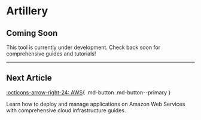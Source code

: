 # Artillery

## Coming Soon

This tool is currently under development. Check back soon for comprehensive guides and tutorials!

---

## Next Article

[:octicons-arrow-right-24: AWS](../aws/aws.md){ .md-button .md-button--primary }

Learn how to deploy and manage applications on Amazon Web Services with comprehensive cloud infrastructure guides.
